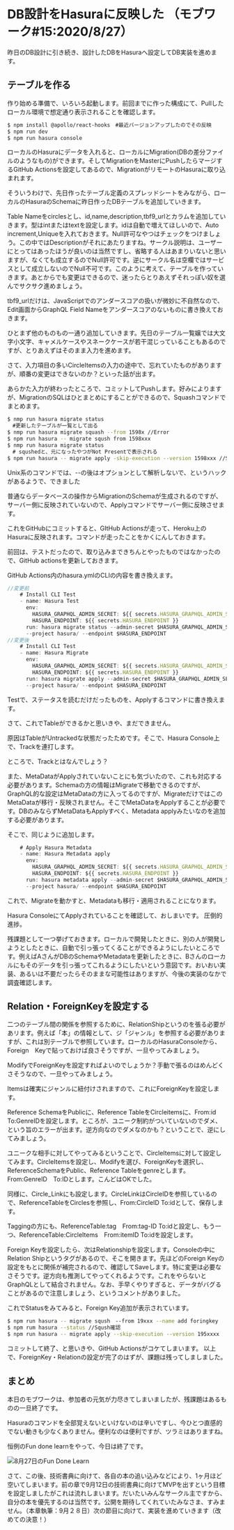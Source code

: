 # DB設計をHasuraに反映した （モブワーク#15:2020/8/27）

昨日のDB設計に引き続き、設計したDBをHasuraへ設定してDB実装を進めます。

## テーブルを作る 

作り始める準備で、いろいろ起動します。前回までに作った構成にて、Pullしたローカル環境で想定通り表示されることを確認します。

```sh
$ npm install @apollo/react-hooks　#最近バージョンアップしたのでその反映
$ npm run dev
$ npm run hasura console
```

ローカルのHasuraにデータを入れると、ローカルにMigration(DBの差分ファイルのようなもの)ができます。そしてMigrationをMasterにPushしたらマージするGitHub Actionsを設定してあるので、MigrationがリモートのHasuraに取り込まれます。

そういうわけで、先日作ったテーブル定義のスプレッドシートをみながら、ローカルのHasuraのSchemaに昨日作ったDBテーブルを追加していきます。

Table Nameをcirclesとし、id,name,description,tbf9_urlとカラムを追加していきます。型はintまたはtextを設定します。idは自動で増えてほしいので、Auto increment,Uniqueを入れておきます。Null許可なやつはチェックをつけましょう。この中ではDescriptionがそれにあたりますね。サークル説明は、ユーザーにとってはあったほうが良いのは当然ですし、省略する人はあまりいないと思いますが、なくても成立するのでNull許可です。逆にサークル名は空欄ではサービスとして成立しないのでNull不可です。このように考えて、テーブルを作っていきます。あとからでも変更はできるので、迷ったらとりあえずそれっぽい奴を選んでサクサク進めましょう。

tbf9_urlだけは、JavaScriptでのアンダースコアの扱いが微妙に不自然なので、Edit画面からGraphQL Field Nameをアンダースコアのないものに書き換えておきます。

ひとまず他のものもの一通り追加していきます。先日のテーブル一覧嬢では大文字小文字、キャメルケースやスネークケースが若干混じっていることもあるのですが、とりあえずはそのまま入力を進めます。



さて、入力項目の多いCircleItemsの入力の途中で、忘れていたものがありますが、順番の変更はできないのか？といった話が出ます。

あらかた入力が終わったところで、コミットしてPushします。好みによりますが、MigrationのSQLはひとまとめにすることができるので、Squashコマンドでまとめます。

```sh 
$ nmp run hasura migrate status
　#更新したテーブルが一覧として出る
$ nmp run hasura migrate squash --from 1598x //Error
$ npm run hasura -- migrate sqush from 1598xxx
$ nmp run hasura migrate status
　# squshedと、元になったやつがNot Presentで表示される
$ npm run hasura -- migrate apply -skip-execution --version 1598xxx //SqushのIDを入れる
```

Unix系のコマンドでは、--の後はオプションとして解析しないで、というハックがあるようで、できました

普通ならデータベースの操作からMigrationのSchemaが生成されるのですが、サーバー側に反映されていないので、Applyコマンドでサーバー側に反映させます。

これをGitHubにコミットすると、GItHub Actionsが走って、Heroku上のHasuraに反映されます。コマンドが走ったことをかくにんしておきます。

前回は、テストだったので、取り込みまできちんとやったものではなかったので、GitHub actionsを更新しておきます。

GitHub Actions内のhasura.ymlのCLIの内容を書き換えます。

```js hasura.yml 
//変更前
    # Install CLI Test
    - name: Hasura Test
      env: 
        HASURA_GRAPHQL_ADMIN_SECRET: ${{ secrets.HASURA_GRAPHQL_ADMIN_SECRET }}
        HASURA_ENDPOINT: ${{ secrets.HASURA_ENDPOINT }}
      run: hasura migrate status --admin-secret $HASURA_GRAPHQL_ADMIN_SECRET 
      --project hasura/ --endpoint $HASURA_ENDPOINT 
//変更後
    # Install CLI Test
    - name: Hasura Migrate
      env: 
        HASURA_GRAPHQL_ADMIN_SECRET: ${{ secrets.HASURA_GRAPHQL_ADMIN_SECRET }}
        HASURA_ENDPOINT: ${{ secrets.HASURA_ENDPOINT }}
      run: hasura migrate apply --admin-secret $HASURA_GRAPHQL_ADMIN_SECRET 
      --project hasura/ --endpoint $HASURA_ENDPOINT 
```

Testで、ステータスを読むだけだったものを、Applyするコマンドに書き換えます。

さて、これでTableができるかと思いきや、まだできません。

原因はTableがUntrackedな状態だったためです。そこで、Hasura Console上で、Trackを連打します。

ところで、Trackとはなんでしょう？

また、MetaDataがApplyされていないことにも気づいたので、これも対応する必要があります。Schemaの方の情報はMigrateで移動できるのですが、GraphQL的な設定はMetaDataの方に入ってるのですが、MigrateだけではこのMetaDataが移行・反映されません。そこでMetaDataをApplyすることが必要です。DBのみならずMetaDataもApplyすべく、Metadata applyみたいなのを追加する必要があります。

そこで、同じように追加します。

```js hasura.yml 
    # Apply Hasura Metadata
    - name: Hasura Metadata apply
      env: 
        HASURA_GRAPHQL_ADMIN_SECRET: ${{ secrets.HASURA_GRAPHQL_ADMIN_SECRET }}
        HASURA_ENDPOINT: ${{ secrets.HASURA_ENDPOINT }}
      run: hasura metadata apply --admin-secret $HASURA_GRAPHQL_ADMIN_SECRET 
      --project hasura/ --endpoint $HASURA_ENDPOINT 
```

これで、Migrateを動かすと、Metadataも移行・適用されることになります。

Hasura ConsoleにてApplyされていることを確認して、おしまいです。
圧倒的進捗。


残課題として一つ挙げておきます。ローカルで開発したときに、別の人が開発しようとしたときに、自動で引っ張ってくることができるようにしたいところです。例えばAさんがDBのSchemaやMetadataを更新したときに、Bさんのローカルにもそのデータを引っ張ってこれるようにしたいという意図です。おいおい実装、あるいは不要だったらそのままな可能性はありますが、今後の実装のなかで調査確認します。

## Relation・ForeignKeyを設定する

二つのテーブル間の関係を参照するために、RelationShipというのを張る必要があリます。例えば「本」の情報として、ジ「ジャンル」を参照する必要がありますが、これは別テーブルで参照しています。ローカルのHasuraConsoleから、Foreign　Keyで貼っておけば良さそうですが、一旦やってみましょう。

ModifyでForeignKeyを設定すればよいのでしょうか？手動で張るのはめんどくさそうなので、一旦やってみましょう。

Itemsは確実にジャンルに紐付けされますので、これにForeignKeyを設定します。

Reference SchemaをPublicに、Reference TableをCircleitemsに、From:id　To:GenreIDを設定します。ところが、ユニーク制約がついていないのでダメ、という旨のエラーが出ます。逆方向なのでダメなのかも？ということで、逆にしてみましょう。

ユニークな相手に対してやってみるということで、CircleItemsに対して設定してみます。CircleItemsを設定し、Modifyを選び、ForeignKeyを選択し、ReferenceSchemaをPublic、Reference Tableをgenreとします。From:GenreID　To:IDとします。こんどはOKでした。

同様に、Circle_Linkにも設定します。CircleLinkはCircleIDを参照しているので、ReferenceTableをCirclesを参照し、From:CircleID To:idとして、保存します。

Taggingの方にも、ReferenceTable:tag　From:tag-ID To:idと設定し、もう一つ、ReferenceTable:CircleItems　From:itemID To:idを設定します。

Foreign Keyを設定したら、次はRelationshipを設定します。Consoleの中にRelation Shipというタグがあるので、そこを開きます。先ほどのForeign Keyの設定をもとに関係が補完されるので、確認してSaveします。特に変更は必要なさそうです。逆方向も推測してやってくれるようです。これをやらないとGraphQLとして結合されません。なお、手早くやりすぎると、データがバグることがあるので注意しましょう、というコメントがありました。

これでStatusをみてみると、Foreign Key追加が表示されています。

```sh
$ npm run hasura -- migrate sqush　--from 19xxx --name add foringkey
$ npm rum hasura --status //Sqush確認
$ npm run hasura -- migrate apply --skip-execution --version 195xxxx
```

コミットして終了、と思いきや、GitHub Actionsがコケてしまいます。
以上で、ForeignKey・Relationの設定が完了のはずが、課題は残ってしましました。

## まとめ
本日のモブワークは、参加者の元気が力尽きてしまいましたが、残課題はあるものの一旦終了です。

Hasuraのコマンドを全部覚えないといけないのは辛いですし、今ひとつ直感的でない動きも少なくありません。便利なのは便利ですが、ツラミはありますね。

恒例のFun done learnをやって、今日は終了です。

![8月27日のFun Done Learn](chap-mob-0827/0827fundonelearn.png?scale=0.8)

さて、この後、技術書典に向けて、各自の本の追い込みなどにより、1ヶ月ほど空いてしまいます。前の章で9月12日の技術書典に向けてMVPを出すという目標を設定しましたがこれは流れしまいます。だいたいみんなサークル主ですから、自分の本を優先するのは当然です。公開を期待してくれていたみなさま、すみません。（本章執筆：9月２８日）次の節目に向けて、実装を進めていきます（改めての決意！）
